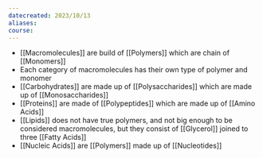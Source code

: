 ```yaml
---
datecreated: 2023/10/13
aliases: 
course:
---
```

- [[Macromolecules]] are build of [[Polymers]] which are chain of [[Monomers]]
- Each category of macromolecules has their own type of polymer and monomer
- [[Carbohydrates]] are made up of [[Polysaccharides]] which are made up of [[Monosaccharides]]
- [[Proteins]] are made of [[Polypeptides]] which are made up of [[Amino Acids]]
- [[Lipids]] does not have true polymers, and not big enough to be considered macromolecules, but they consist of [[Glycerol]] joined to three [[Fatty Acids]]
- [[Nucleic Acids]] are [[Polymers]] made up of [[Nucleotides]]